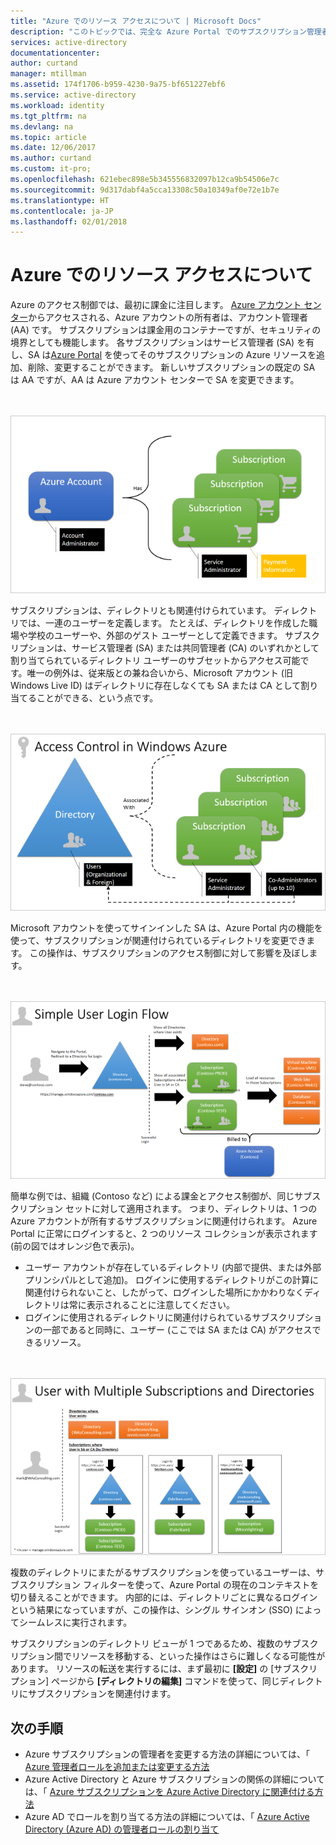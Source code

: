 ```yaml
---
title: "Azure でのリソース アクセスについて | Microsoft Docs"
description: "このトピックでは、完全な Azure Portal でのサブスクリプション管理者によるリソース アクセス制御の概念について説明します。"
services: active-directory
documentationcenter: 
author: curtand
manager: mtillman
ms.assetid: 174f1706-b959-4230-9a75-bf651227ebf6
ms.service: active-directory
ms.workload: identity
ms.tgt_pltfrm: na
ms.devlang: na
ms.topic: article
ms.date: 12/06/2017
ms.author: curtand
ms.custom: it-pro;
ms.openlocfilehash: 621ebec898e5b345556832097b12ca9b54506e7c
ms.sourcegitcommit: 9d317dabf4a5cca13308c50a10349af0e72e1b7e
ms.translationtype: HT
ms.contentlocale: ja-JP
ms.lasthandoff: 02/01/2018
---
```

# <a name="understanding-resource-access-in-azure"></a>Azure でのリソース アクセスについて

Azure のアクセス制御では、最初に課金に注目します。 [Azure アカウント センター](https://account.azure.com)からアクセスされる、Azure アカウントの所有者は、アカウント管理者 (AA) です。 サブスクリプションは課金用のコンテナーですが、セキュリティの境界としても機能します。 各サブスクリプションはサービス管理者 (SA) を有し、SA は[Azure Portal](https://portal.azure.com/) を使ってそのサブスクリプションの Azure リソースを追加、削除、変更することができます。 新しいサブスクリプションの既定の SA は AA ですが、AA は Azure アカウント センターで SA を変更できます。

<br><br>![Azure アカウント][1]

サブスクリプションは、ディレクトリとも関連付けられています。 ディレクトリでは、一連のユーザーを定義します。 たとえば、ディレクトリを作成した職場や学校のユーザーや、外部のゲスト ユーザーとして定義できます。 サブスクリプションは、サービス管理者 (SA) または共同管理者 (CA) のいずれかとして割り当てられているディレクトリ ユーザーのサブセットからアクセス可能です。唯一の例外は、従来版との兼ね合いから、Microsoft アカウント (旧 Windows Live ID) はディレクトリに存在しなくても SA または CA として割り当てることができる、という点です。

<br><br>![Azure でのアクセス制御][2]

Microsoft アカウントを使ってサインインした SA は、Azure Portal 内の機能を使って、サブスクリプションが関連付けられているディレクトリを変更できます。 この操作は、サブスクリプションのアクセス制御に対して影響を及ぼします。

<br><br>![簡単なユーザー サインインのフロー][3]

簡単な例では、組織 (Contoso など) による課金とアクセス制御が、同じサブスクリプション セットに対して適用されます。 つまり、ディレクトリは、1 つの Azure アカウントが所有するサブスクリプションに関連付けられます。 Azure Portal に正常にログインすると、2 つのリソース コレクションが表示されます (前の図ではオレンジ色で表示)。

* ユーザー アカウントが存在しているディレクトリ (内部で提供、または外部プリンシパルとして追加)。 ログインに使用するディレクトリがこの計算に関連付けられないこと、したがって、ログインした場所にかかわりなくディレクトリは常に表示されることに注意してください。
* ログインに使用されるディレクトリに関連付けられているサブスクリプションの一部であると同時に、ユーザー (ここでは SA または CA) がアクセスできるリソース。

<br><br>![複数のサブスクリプションおよびディレクトリを持つユーザー][4]

複数のディレクトリにまたがるサブスクリプションを使っているユーザーは、サブスクリプション フィルターを使って、Azure Portal の現在のコンテキストを切り替えることができます。 内部的には、ディレクトリごとに異なるログインという結果になっていますが、この操作は、シングル サインオン (SSO) によってシームレスに実行されます。

サブスクリプションのディレクトリ ビューが 1 つであるため、複数のサブスクリプション間でリソースを移動する、といった操作はさらに難しくなる可能性があります。 リソースの転送を実行するには、まず最初に **[設定]** の [サブスクリプション] ページから **[ディレクトリの編集]** コマンドを使って、同じディレクトリにサブスクリプションを関連付けます。

## <a name="next-steps"></a>次の手順
* Azure サブスクリプションの管理者を変更する方法の詳細については、「 [Azure 管理者ロールを追加または変更する方法](../billing/billing-add-change-azure-subscription-administrator.md)
* Azure Active Directory と Azure サブスクリプションの関係の詳細については、「 [Azure サブスクリプションを Azure Active Directory に関連付ける方法](active-directory-how-subscriptions-associated-directory.md)
* Azure AD でロールを割り当てる方法の詳細については、「 [Azure Active Directory (Azure AD) の管理者ロールの割り当て](active-directory-assign-admin-roles-azure-portal.md)

<!--Image references-->
[1]: ./media/active-directory-understanding-resource-access/IC707931.png
[2]: ./media/active-directory-understanding-resource-access/IC707932.png
[3]: ./media/active-directory-understanding-resource-access/IC707933.png
[4]: ./media/active-directory-understanding-resource-access/IC707934.png
